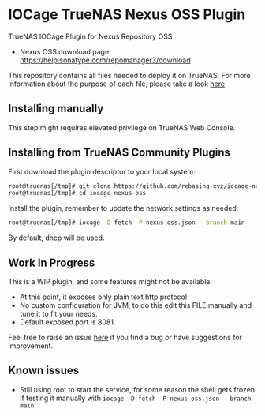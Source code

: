 # IOCage TrueNAS Nexus OSS Plugin

TrueNAS IOCage Plugin for Nexus Repository OSS

 - Nexus OSS download page: https://help.sonatype.com/repomanager3/download

This repository contains all files needed to deploy it on TrueNAS.
For more information about the purpose of each file, please take a look [here](https://www.truenas.com/docs/hub/contributing/creating-plugins/).


## Installing manually

This step might requires elevated privilege on TrueNAS Web Console.


## Installing from TrueNAS Community Plugins

First download the plugin descriptor to your local system:

```bash
root@truenas[/tmp]# git clone https://github.com/rebasing-xyz/iocage-nexus-oss.git
root@truenas[/tmp]# cd iocage-nexus-oss
```

Install the plugin, remember to update the network settings as needed:

```bash
root@truenas[/tmp]# iocage -D fetch -P nexus-oss.json --branch main
```

By default, dhcp will be used.


## Work In Progress

This is a WIP plugin, and some features might not be available.
 - At this point, it exposes only plain text http protocol
 - No custom configuration for JVM, to do this edit this FILE manually and tune it to fit your needs.
 - Default exposed port is 8081.

Feel free to raise an issue [here](https://github.com/rebase-xyz/iocage-nexus-oss/issues/new/choose) if you find a bug or have suggestions for improvement.


## Known issues

 - Still using root to start the service, for some reason the shell gets frozen if testing it manually with
   `iocage -D fetch -P nexus-oss.json --branch main`
   

